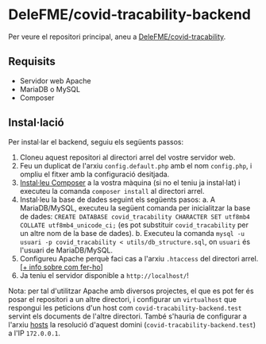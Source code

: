 # DeleFME/covid-tracability-backend
Per veure el repositori principal, aneu a [DeleFME/covid-tracability](https://github.com/DeleFME/covid-tracability).

## Requisits
- Servidor web Apache
- MariaDB o MySQL
- Composer

## Instal·lació
Per instal·lar el backend, seguiu els següents passos:

1. Cloneu aquest repositori al directori arrel del vostre servidor web.
2. Feu un duplicat de l'arxiu `config.default.php` amb el nom `config.php`, i ompliu el fitxer amb la configuració desitjada.
3. [Instal·leu Composer](https://getcomposer.org/doc/00-intro.md) a la vostra màquina (si no el teniu ja instal·lat) i executeu la comanda `composer install` al directori arrel.
4. Instal·leu la base de dades seguint els següents pasos:
    a. A MariaDB/MySQL, executeu la següent comanda per inicialitzar la base de dades: `CREATE DATABASE covid_tracability CHARACTER SET utf8mb4 COLLATE utf8mb4_unicode_ci;` (es pot substituir `covid_tracability` per un altre nom de la base de dades).
    b. Executeu la comanda `mysql -u usuari -p covid_tracability < utils/db_structure.sql`, on `usuari` és l'usuari de MariaDB/MySQL.
5. Configureu Apache perquè faci cas a l'arxiu `.htaccess` del directori arrel. \[[+ info sobre com fer-ho](https://askubuntu.com/questions/429869/is-this-a-correct-way-to-enable-htaccess-in-apache-2-4-7)\]
6. Ja teniu el servidor disponible a `http://localhost/`!

Nota: per tal d'utilitzar Apache amb diversos projectes, el que es pot fer és posar el repositori a un altre directori, i configurar un `virtualhost` que respongui les peticions d'un host com `covid-tracability-backend.test` servint els documents de l'altre directori. També s'hauria de configurar a l'arxiu [hosts](https://ca.wikipedia.org/wiki/Fitxer_de_hosts) la resolució d'aquest domini (`covid-tracability-backend.test`) a l'IP `172.0.0.1`.
